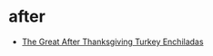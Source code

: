 # after

 * [The Great After Thanksgiving Turkey Enchiladas](index/t/the-great-after-thanksgiving-turkey-enchiladas-15693.json)
